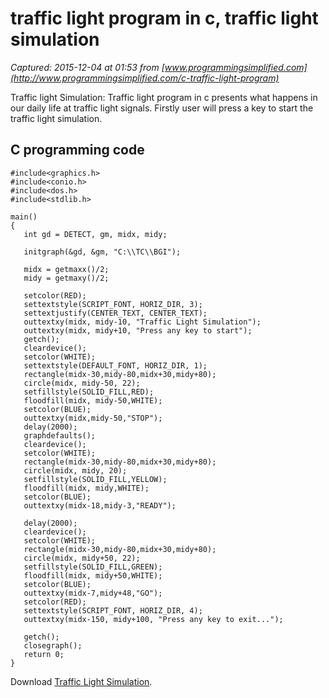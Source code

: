 # traffic light program in c, traffic light simulation

_Captured: 2015-12-04 at 01:53 from [www.programmingsimplified.com](http://www.programmingsimplified.com/c-traffic-light-program)_

Traffic light Simulation: Traffic light program in c presents what happens in our daily life at traffic light signals. Firstly user will press a key to start the traffic light simulation.

## C programming code
    
    
    #include<graphics.h>
    #include<conio.h>
    #include<dos.h>
    #include<stdlib.h>
     
    main()
    {
       int gd = DETECT, gm, midx, midy;
     
       initgraph(&gd, &gm, "C:\\TC\\BGI");
     
       midx = getmaxx()/2;
       midy = getmaxy()/2;
     
       setcolor(RED);
       settextstyle(SCRIPT_FONT, HORIZ_DIR, 3);
       settextjustify(CENTER_TEXT, CENTER_TEXT);
       outtextxy(midx, midy-10, "Traffic Light Simulation");
       outtextxy(midx, midy+10, "Press any key to start");
       getch();
       cleardevice();
       setcolor(WHITE);
       settextstyle(DEFAULT_FONT, HORIZ_DIR, 1);
       rectangle(midx-30,midy-80,midx+30,midy+80);
       circle(midx, midy-50, 22);
       setfillstyle(SOLID_FILL,RED);
       floodfill(midx, midy-50,WHITE);
       setcolor(BLUE);
       outtextxy(midx,midy-50,"STOP");
       delay(2000);
       graphdefaults();
       cleardevice();
       setcolor(WHITE);
       rectangle(midx-30,midy-80,midx+30,midy+80);
       circle(midx, midy, 20);
       setfillstyle(SOLID_FILL,YELLOW);
       floodfill(midx, midy,WHITE);
       setcolor(BLUE);
       outtextxy(midx-18,midy-3,"READY");
     
       delay(2000);
       cleardevice();
       setcolor(WHITE);
       rectangle(midx-30,midy-80,midx+30,midy+80);
       circle(midx, midy+50, 22);
       setfillstyle(SOLID_FILL,GREEN);
       floodfill(midx, midy+50,WHITE);
       setcolor(BLUE);
       outtextxy(midx-7,midy+48,"GO");
       setcolor(RED);
       settextstyle(SCRIPT_FONT, HORIZ_DIR, 4);
       outtextxy(midx-150, midy+100, "Press any key to exit...");
     
       getch();
       closegraph();
       return 0;
    }

Download [Traffic Light Simulation](http://www.programmingsimplified.com/toolsArea/executable/Traffic%20Light%20Simulation.EXE).
